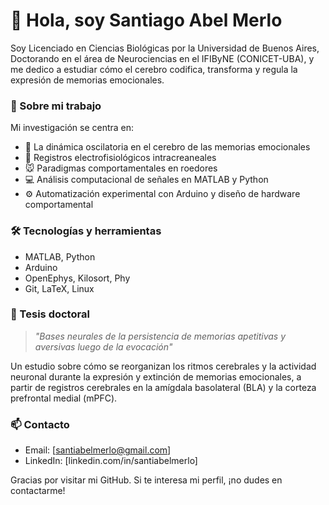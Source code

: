 # 👋 Hola, soy Santiago Abel Merlo

Soy Licenciado en Ciencias Biológicas por la Universidad de Buenos Aires, Doctorando en el área de Neurociencias en el IFIByNE (CONICET-UBA), y me dedico a estudiar cómo el cerebro codifica, transforma y regula la expresión de memorias emocionales.

### 🧠 Sobre mi trabajo

Mi investigación se centra en:

- 🔎 La dinámica oscilatoria en el cerebro de las memorias emocionales
- 🧠 Registros electrofisiológicos intracreaneales
- 🐭 Paradigmas comportamentales en roedores
- 💻 Análisis computacional de señales en MATLAB y Python
- ⚙️ Automatización experimental con Arduino y diseño de hardware comportamental

### 🛠️ Tecnologías y herramientas

- MATLAB, Python
- Arduino
- OpenEphys, Kilosort, Phy
- Git, LaTeX, Linux

### 📄 Tesis doctoral

> *"Bases neurales de la persistencia de memorias apetitivas y aversivas luego de la evocación"*

Un estudio sobre cómo se reorganizan los ritmos cerebrales y la actividad neuronal durante la expresión y extinción de memorias emocionales, a partir de registros cerebrales en la amígdala basolateral (BLA) y la corteza prefrontal medial (mPFC).

### 📫 Contacto

- Email: [santiabelmerlo@gmail.com]
- LinkedIn: [linkedin.com/in/santiabelmerlo]

Gracias por visitar mi GitHub. Si te interesa mi perfil, ¡no dudes en contactarme!
